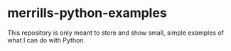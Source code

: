 # merrills-python-examples
This repository is only meant to store and show small, simple examples of what I can do with Python.
